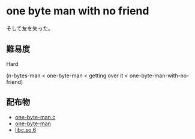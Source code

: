 # one byte man with no friend

そして友を失った。

## 難易度

Hard

(n-bytes-man < one-byte-man < getting over it < one-byte-man-with-no-friend)

## 配布物

* [one-byte-man.c](dist/one-byte-man.c)
* [one-byte-man](dist/one-byte-man)
* [libc.so.6](dist/libc.so.6)
